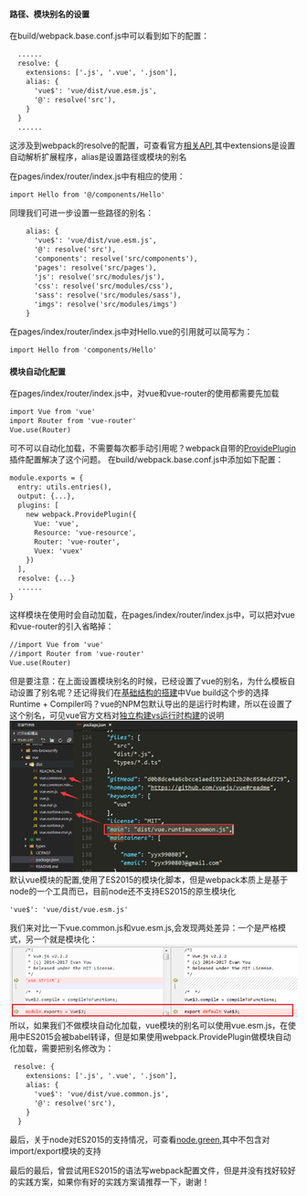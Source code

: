 #### 路径、模块别名的设置
在build/webpack.base.conf.js中可以看到如下的配置：
```
  ......
  resolve: {
    extensions: ['.js', '.vue', '.json'],
    alias: {
      'vue$': 'vue/dist/vue.esm.js',
      '@': resolve('src'),
    }
  }
  ......
```
这涉及到webpack的resolve的配置，可查看官方[相关API](https://webpack.js.org/configuration/resolve),其中extensions是设置自动解析扩展程序，alias是设置路径或模块的别名

在pages/index/router/index.js中有相应的使用：
```
import Hello from '@/components/Hello'
```

同理我们可进一步设置一些路径的别名：
```
    alias: {
      'vue$': 'vue/dist/vue.esm.js',
      '@': resolve('src'),
      'components': resolve('src/components'),
      'pages': resolve('src/pages'),
      'js': resolve('src/modules/js'),
      'css': resolve('src/modules/css'),
      'sass': resolve('src/modules/sass'),
      'imgs': resolve('src/modules/imgs')
    }
```

在pages/index/router/index.js中对Hello.vue的引用就可以简写为：
```
import Hello from 'components/Hello'
```

#### 模块自动化配置
在pages/index/router/index.js中，对vue和vue-router的使用都需要先加载
```
import Vue from 'vue'
import Router from 'vue-router'
Vue.use(Router)
```
可不可以自动化加载，不需要每次都手动引用呢？webpack自带的[ProvidePlugin](https://webpack.js.org/plugins/provide-plugin/)插件配置解决了这个问题。
在build/webpack.base.conf.js中添加如下配置：
```
module.exports = {
  entry: utils.entries(),
  output: {...},
  plugins: [
    new webpack.ProvidePlugin({
      Vue: 'vue',
      Resource: 'vue-resource',
      Router: 'vue-router',
      Vuex: 'vuex'
    })
  ],
  resolve: {...}
  ......
}
```
这样模块在使用时会自动加载，在pages/index/router/index.js中，可以把对vue和vue-router的引入省略掉：
```
//import Vue from 'vue'
//import Router from 'vue-router'
Vue.use(Router)
```
但是要注意：在上面设置模块别名的时候，已经设置了vue的别名，为什么模板自动设置了别名呢？还记得我们在<a href="基于vue-cli搭建一个多页面应用(一).md" target="_blank">基础结构的搭建</a>中Vue build这个步的选择Runtime + Compiler吗？vue的NPM包默认导出的是运行时构建，所以在设置了这个别名，可见vue官方文档对[独立构建vs运行时构建](https://cn.vuejs.org/v2/guide/installation.html#独立构建-vs-运行时构建)的说明
![](07.png)
默认vue模块的配置,使用了ES2015的模块化脚本，但是webpack本质上是基于node的一个工具而已，目前node还不支持ES2015的原生模块化
```
'vue$': 'vue/dist/vue.esm.js'
```
我们来对比一下vue.common.js和vue.esm.js,会发现两处差异：一个是严格模式，另一个就是模块化：
![](08.png)  
所以，如果我们不做模块自动化加载，vue模块的别名可以使用vue.esm.js，在使用中ES2015会被babel转译，但是如果使用webpack.ProvidePlugin做模块自动化加载，需要把别名修改为：
```
 resolve: {
    extensions: ['.js', '.vue', '.json'],
    alias: {
      'vue$': 'vue/dist/vue.common.js',
      '@': resolve('src'),
    }
  }
```

最后，关于node对ES2015的支持情况，可查看[node.green](http://node.green/#ES2015),其中不包含对import/export模块的支持

最后的最后，曾尝试用ES2015的语法写webpack配置文件，但是并没有找好较好的实践方案，如果你有好的实践方案请推荐一下，谢谢！